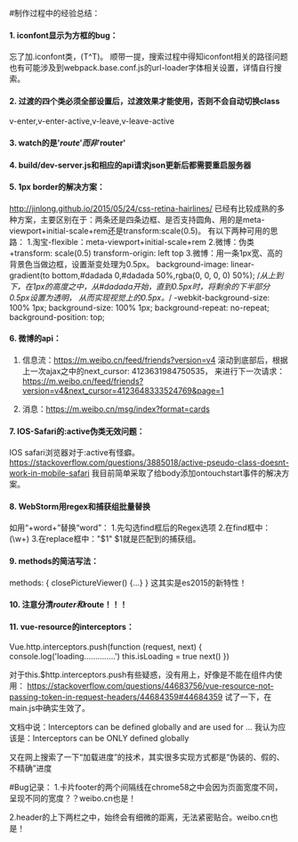 #制作过程中的经验总结：

#### 1. iconfont显示为方框的bug：
忘了加.iconfont类，(T^T)。
顺带一提，搜索过程中得知iconfont相关的路径问题也有可能涉及到webpack.base.conf.js的url-loader字体相关设置，详情自行搜索。

#### 2. 过渡的四个类必须全部设置后，过渡效果才能使用，否则不会自动切换class
v-enter,v-enter-active,v-leave,v-leave-active

#### 3. watch的是'$route'而非'$router'

#### 4. build/dev-server.js和相应的api请求json更新后都需要重启服务器

#### 5. 1px border的解决方案：
http://jinlong.github.io/2015/05/24/css-retina-hairlines/
已经有比较成熟的多种方案，主要区别在于：两条还是四条边框、是否支持圆角、用的是meta-viewport+initial-scale+rem还是transform:scale(0.5)。
有以下两种可用的思路：
1.淘宝-flexible：meta-viewport+initial-scale+rem
2.微博：伪类+transform: scale(0.5) transform-origin: left top
3.微博：用一条1px宽、高的背景色当做边框，设置渐变处理为0.5px。
    background-image: linear-gradient(to bottom,#dadada 0,#dadada 50%,rgba(0, 0, 0, 0) 50%);
    /*从上到下，在1px的高度之中，从#dadada开始，直到0.5px时，将剩余的下半部分0.5px设置为透明，
    从而实现视觉上的0.5px。*/
    -webkit-background-size: 100% 1px;
    background-size: 100% 1px;
    background-repeat: no-repeat;
    background-position: top;

#### 6. 微博的api：
1. 信息流：https://m.weibo.cn/feed/friends?version=v4
滚动到底部后，根据上一次ajax之中的next_cursor: 4123631984750535，
来进行下一次请求：https://m.weibo.cn/feed/friends?version=v4&next_cursor=4123648333524769&page=1

2. 消息：https://m.weibo.cn/msg/index?format=cards

#### 7. IOS-Safari的:active伪类无效问题：
IOS safari浏览器对于:active有怪癖。
https://stackoverflow.com/questions/3885018/active-pseudo-class-doesnt-work-in-mobile-safari
我目前简单采取了给body添加ontouchstart事件的解决方案。

#### 8. WebStorm用regex和捕获组批量替换
如用“+word+”替换“word”：
  1.先勾选find框后的Regex选项
  2.在find框中：(\w+)
  3.在replace框中："$1"
$1就是匹配到的捕获组。

#### 9. methods的简洁写法：
methods: {
      closePictureViewer() {...}
}
这其实是es2015的新特性！

#### 10. 注意分清$router和$route！！！

#### 11. vue-resource的interceptors：

Vue.http.interceptors.push(function (request, next) {
  console.log('loading..............')
  this.isLoading = true
  next()
})

对于this.$http.interceptors.push有些疑惑，没有用上，好像是不能在组件内使用：
https://stackoverflow.com/questions/44683756/vue-resource-not-passing-token-in-request-headers/44684359#44684359
试了一下，在main.js中确实生效了。

文档中说：Interceptors can be defined globally and are used for ...
我认为应该是：Interceptors can be ONLY defined globally

又在网上搜索了一下“加载进度”的技术，其实很多实现方式都是“伪装的、假的、不精确”进度


#Bug记录：
1.卡片footer的两个间隔线在chrome58之中会因为页面宽度不同，呈现不同的宽度？？weibo.cn也是！

2.header的上下两栏之中，始终会有细微的距离，无法紧密贴合。weibo.cn也是！
